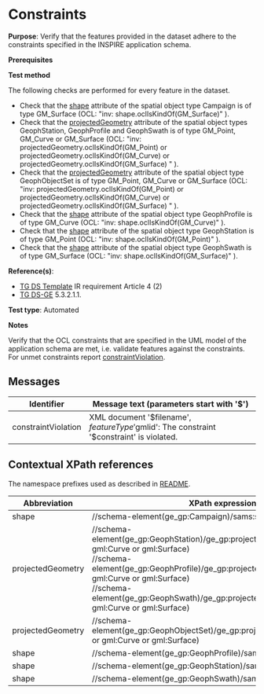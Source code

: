 # Constraints

**Purpose**: Verify that the features provided in the dataset adhere to the constraints specified in the INSPIRE application schema.

**Prerequisites**

**Test method**

The following checks are performed for every feature in the dataset.

* Check that the [shape](#shapeCampaign) attribute of the spatial object type Campaign is of type GM_Surface (OCL: "inv: shape.oclIsKindOf(GM_Surface)" ).
* Check that the [projectedGeometry](#projectedGeometry1) attribute of the spatial object types GeophStation, GeophProfile and GeophSwath is of type GM_Point, GM_Curve or GM_Surface (OCL: "inv: projectedGeometry.oclIsKindOf(GM_Point) or projectedGeometry.oclIsKindOf(GM_Curve) or projectedGeometry.oclIsKindOf(GM_Surface) " ).
* Check that the [projectedGeometry](#projectedGeometry2) attribute of the spatial object type GeophObjectSet is of type GM_Point, GM_Curve or GM_Surface (OCL: "inv: projectedGeometry.oclIsKindOf(GM_Point) or projectedGeometry.oclIsKindOf(GM_Curve) or projectedGeometry.oclIsKindOf(GM_Surface) " ).
* Check that the [shape](#shapeGeophProfile) attribute of the spatial object type GeophProfile is of type GM_Curve (OCL: "inv: shape.oclIsKindOf(GM_Curve)" ).
* Check that the [shape](#shapeGeophStation) attribute of the spatial object type GeophStation is of type GM_Point (OCL: "inv: shape.oclIsKindOf(GM_Point)" ).
* Check that the [shape](#shapeGeophSwath) attribute of the spatial object type GeophSwath is of type GM_Surface (OCL: "inv: shape.oclIsKindOf(GM_Surface)" ).


**Reference(s)**: 

* [TG DS Template](./README.md#ref_TG_DS_tmpl) IR requirement Article 4 (2)
* [TG DS-GE](./README.md#ref_TG_DS_GE) 5.3.2.1.1.

**Test type**: Automated

**Notes** 

Verify that the OCL constraints that are specified in the UML model of the application schema are met, i.e. validate features against the constraints. For unmet constraints report [constraintViolation](#constraintViolation).

## Messages

Identifier  |  Message text (parameters start with '$')
---------------------------------------------------------- | -------------------------------------------------------------------------
constraintViolation <a name="constraintViolation"/>  |  XML document '$filename', $featureType '$gmlid': The constraint '$constraint' is violated.

## Contextual XPath references

The namespace prefixes used as described in [README](./README.md#namespaces).

Abbreviation                   |  XPath expression                 |Multiplicity       |Voidable
------------------------------ | --------------------------------- | ------------------|----------
shape <a name="shapeCampaign"></a> | //schema-element(ge_gp:Campaign)/sams:shape/gml:Surface | 1 | Yes
projectedGeometry <a name="projectedGeometry1"></a> | //schema-element(ge_gp:GeophStation)/ge_gp:projectedGeometry/(gml:Point or gml:Curve or gml:Surface) <br> //schema-element(ge_gp:GeophProfile)/ge_gp:projectedGeometry/(gml:Point or gml:Curve or gml:Surface) <br> //schema-element(ge_gp:GeophSwath)/ge_gp:projectedGeometry/(gml:Point or gml:Curve or gml:Surface) | 1..\* | No
projectedGeometry <a name="projectedGeometry2"></a> | //schema-element(ge_gp:GeophObjectSet)/ge_gp:projectedGeometry/(gml:Point or gml:Curve or gml:Surface) | 1..\* | No
shape <a name="shapeGeophProfile"></a> | //schema-element(ge_gp:GeophProfile)/sams:shape/gml:Curve | 1 | Yes
shape <a name="shapeGeophStation"></a> | //schema-element(ge_gp:GeophStation)/sams:shape/gml:Point | 1 | Yes
shape <a name="shapeGeophSwath"></a> | //schema-element(ge_gp:GeophSwath)/sams:shape/gml:Surface | 1 | Yes